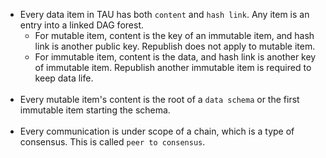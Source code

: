 * Every data item in TAU has both `content` and `hash link`. Any item is an entry into a linked DAG forest. 
  * For mutable item, content is the key of an immutable item, and hash link is another public key. Republish does not apply to mutable item. 
  * For immutable item, content is the data, and hash link is another key of immutable item. Republish another immutable item is required to keep data life. <br><br>
* Every mutable item's content is the root of a `data schema` or the first immutable item starting the schema.<br><br>
* Every communication is under scope of a chain, which is a type of consensus. This is called `peer to consensus`.
